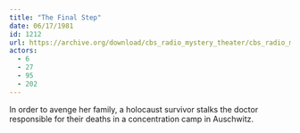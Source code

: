 ```yaml
---
title: "The Final Step"
date: 06/17/1981
id: 1212
url: https://archive.org/download/cbs_radio_mystery_theater/cbs_radio_mystery_theater-1201-1250.zip/cbs_radio_mystery_theater-1201-1250%2Fcbsrmt_1212_the_final_step.mp3
actors:
  - 6
  - 27
  - 95
  - 202
---
```

In order to avenge her family, a holocaust survivor stalks the doctor responsible for their deaths in a concentration camp in Auschwitz.